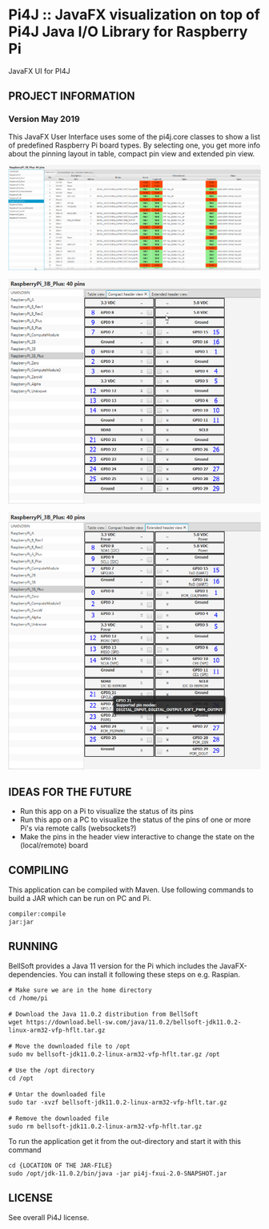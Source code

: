  Pi4J :: JavaFX visualization on top of Pi4J Java I/O Library for Raspberry Pi
==============================================================================
JavaFX UI for PI4J

## PROJECT INFORMATION

### Version May 2019
This JavaFX User Interface uses some of the pi4j.core classes to show a list of predefined Raspberry Pi board types. By selecting one, you get more info about the pinning layout in table, compact pin view and extended pin view.

![Table view](screenshots/pi_3Bplus_table_view.png)

![Compact header view](screenshots/pi_3Bplus_compact_header_view.png)

![Extended header view with example tool tip](screenshots/pi_3Bplus_extended_header_view_with_tooltip.png)

## IDEAS FOR THE FUTURE
* Run this app on a Pi to visualize the status of its pins
* Run this app on a PC to visualize the status of the pins of one or more Pi's via remote calls (websockets?) 
* Make the pins in the header view interactive to change the state on the (local/remote) board

## COMPILING
This application can be compiled with Maven. Use following commands to build a JAR which can be run on PC and Pi.

```
compiler:compile
jar:jar
```

## RUNNING 
BellSoft provides a Java 11 version for the Pi which includes the JavaFX-dependencies.
You can install it following these steps on e.g. Raspian.

```
# Make sure we are in the home directory
cd /home/pi

# Download the Java 11.0.2 distribution from BellSoft
wget https://download.bell-sw.com/java/11.0.2/bellsoft-jdk11.0.2-linux-arm32-vfp-hflt.tar.gz

# Move the downloaded file to /opt
sudo mv bellsoft-jdk11.0.2-linux-arm32-vfp-hflt.tar.gz /opt

# Use the /opt directory
cd /opt

# Untar the downloaded file
sudo tar -xvzf bellsoft-jdk11.0.2-linux-arm32-vfp-hflt.tar.gz

# Remove the downloaded file
sudo rm bellsoft-jdk11.0.2-linux-arm32-vfp-hflt.tar.gz
```

To run the application get it from the out-directory and start it with this command

```
cd {LOCATION OF THE JAR-FILE}
sudo /opt/jdk-11.0.2/bin/java -jar pi4j-fxui-2.0-SNAPSHOT.jar
```

## LICENSE
See overall Pi4J license.